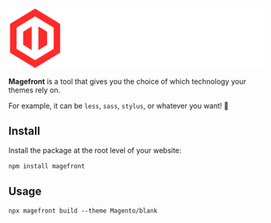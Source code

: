 ![Magefront](images/magefront-logo-title.svg)

**Magefront** is a tool that gives you the choice of which technology your themes rely on.

For example, it can be `less`, `sass`, `stylus`, or whatever you want! 🚀

## Install

Install the package at the root level of your website:

    npm install magefront

## Usage

    npx magefront build --theme Magento/blank
